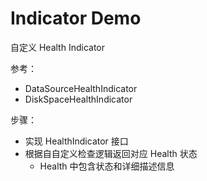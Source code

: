 # Indicator Demo
自定义 Health Indicator

参考：
- DataSourceHealthIndicator
- DiskSpaceHealthIndicator

步骤：
- 实现 HealthIndicator 接⼝
- 根据⾃自定义检查逻辑返回对应 Health 状态
    - Health 中包含状态和详细描述信息
